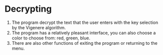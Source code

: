 # Decrypting
1) The program decrypt the text that the user enters with the key selection by the Vigenere algorithm.
2) The program has a relatively pleasant interface, you can also choose a color to choose from: red, green, blue.
3) There are also other functions of exiting the program or returning to the menu.
